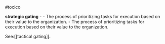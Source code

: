 #tocico

<b>strategic gating</b> -  - The process of prioritizing tasks for execution based on their value to the organization.  - The process of prioritizing tasks for execution based on their value to the organization. 



See:[[tactical gating]].
